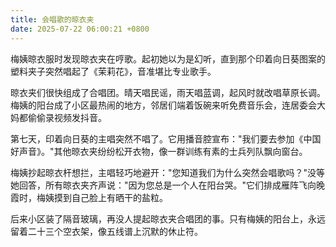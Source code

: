 ```yaml
---
title: 会唱歌的晾衣夹
date: 2025-07-22 06:00:21 +0800
---
```


梅姨晾衣服时发现晾衣夹在哼歌。起初她以为是幻听，直到那个印着向日葵图案的塑料夹子突然唱起了《茉莉花》，音准堪比专业歌手。

晾衣夹们很快组成了合唱团。晴天唱民谣，雨天唱蓝调，起风时就改唱草原长调。梅姨的阳台成了小区最热闹的地方，邻居们端着饭碗来听免费音乐会，连居委会大妈都偷偷录视频发抖音。

第七天，印着向日葵的主唱突然不唱了。它用播音腔宣布："我们要去参加《中国好声音》。"其他晾衣夹纷纷松开衣物，像一群训练有素的士兵列队飘向窗台。

梅姨抄起晾衣杆想拦，主唱轻巧地避开："您知道我们为什么突然会唱歌吗？"没等她回答，所有晾衣夹齐声说："因为您总是一个人在阳台哭。"它们排成雁阵飞向晚霞时，梅姨摸到自己脸上有晒干的盐粒。

后来小区装了隔音玻璃，再没人提起晾衣夹合唱团的事。只有梅姨的阳台上，永远留着二十三个空衣架，像五线谱上沉默的休止符。
